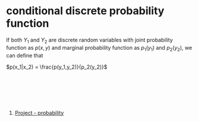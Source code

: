 # conditional discrete probability function

If both $Y_1$ and $Y_2$ are discrete random variables with joint probability function as $p(x,y)$ and marginal probability function as $p_1(y_1)$ and $p_2(y_2)$, we can define that 

$p(x_1|x_2) = \frac{p(y_1,y_2)}{p_2(y_2)}$

‍

‍

‍

1. [Project - probability](lt://open/XP-rV1OnkkaK83z6KdDSPw)
